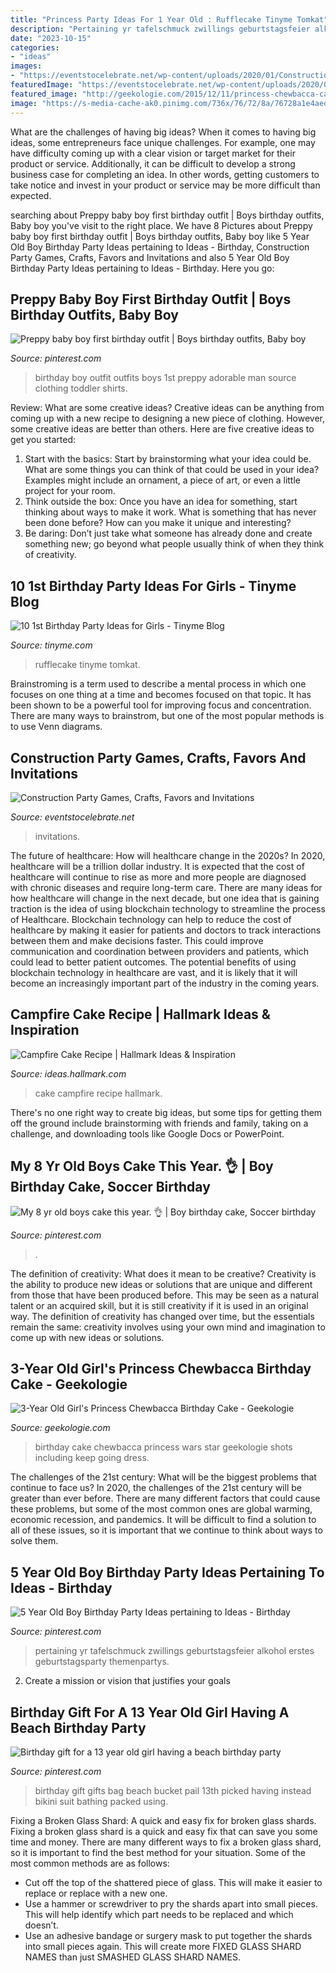 ```yaml
---
title: "Princess Party Ideas For 1 Year Old : Rufflecake Tinyme Tomkat"
description: "Pertaining yr tafelschmuck zwillings geburtstagsfeier alkohol erstes geburtstagsparty themenpartys"
date: "2023-10-15"
categories:
- "ideas"
images:
- "https://eventstocelebrate.net/wp-content/uploads/2020/01/Construction-party-for-birthday-with-Games-crafts-party-favors-and-food-683x1024.png"
featuredImage: "https://eventstocelebrate.net/wp-content/uploads/2020/01/Construction-party-for-birthday-with-Games-crafts-party-favors-and-food-683x1024.png"
featured_image: "http://geekologie.com/2015/12/11/princess-chewbacca-cake-2.jpg"
image: "https://s-media-cache-ak0.pinimg.com/736x/76/72/8a/76728a1e4aed6ab0101801395933e05e.jpg"
---
```



What are the challenges of having big ideas?
When it comes to having big ideas, some entrepreneurs face unique challenges. For example, one may have difficulty coming up with a clear vision or target market for their product or service. Additionally, it can be difficult to develop a strong business case for completing an idea. In other words, getting customers to take notice and invest in your product or service may be more difficult than expected.

	

		
searching about Preppy baby boy first birthday outfit | Boys birthday outfits, Baby boy you've visit to the right place. We have 8 Pictures about Preppy baby boy first birthday outfit | Boys birthday outfits, Baby boy like 5 Year Old Boy Birthday Party Ideas pertaining to Ideas - Birthday, Construction Party Games, Crafts, Favors and Invitations and also 5 Year Old Boy Birthday Party Ideas pertaining to Ideas - Birthday. Here you go:
		
    
## Preppy Baby Boy First Birthday Outfit | Boys Birthday Outfits, Baby Boy

<img loading=lazy src="https://i.pinimg.com/736x/4a/65/bb/4a65bb16bce54df8aa0ef7a725c64145--baby-boy-first-birthday-outfit-man-birthday.jpg" onerror="this.onerror=null;this.src='https://tse1.mm.bing.net/th?id=OIP.LgLZouS6ZeUfybrufD5uVAHaKX&amp;pid=15.1';" alt="Preppy baby boy first birthday outfit | Boys birthday outfits, Baby boy">

_Source: pinterest.com_

>birthday boy outfit outfits boys 1st preppy adorable man source clothing toddler shirts. 

	

Review: What are some creative ideas?
Creative ideas can be anything from coming up with a new recipe to designing a new piece of clothing. However, some creative ideas are better than others. Here are five creative ideas to get you started: 
1. Start with the basics: Start by brainstorming what your idea could be. What are some things you can think of that could be used in your idea? Examples might include an ornament, a piece of art, or even a little project for your room. 
2. Think outside the box: Once you have an idea for something, start thinking about ways to make it work. What is something that has never been done before? How can you make it unique and interesting? 
3. Be daring: Don’t just take what someone has already done and create something new; go beyond what people usually think of when they think of creativity.

    
## 10 1st Birthday Party Ideas For Girls - Tinyme Blog

<img loading=lazy src="https://www.tinyme.com/blog/wp-content/uploads/10-first-birthday-party-ideas-for-girls/10-First-Birthday-Party-Ideas-for-Girls-9.jpg" onerror="this.onerror=null;this.src='https://tse4.mm.bing.net/th?id=OIP.rWbTayHthDh5XT--bjHKEwAAAA&amp;pid=15.1';" alt="10 1st Birthday Party Ideas for Girls - Tinyme Blog">

_Source: tinyme.com_

>rufflecake tinyme tomkat. 

	

Brainstroming is a term used to describe a mental process in which one focuses on one thing at a time and becomes focused on that topic. It has been shown to be a powerful tool for improving focus and concentration. There are many ways to brainstrom, but one of the most popular methods is to use Venn diagrams.

    
## Construction Party Games, Crafts, Favors And Invitations

<img loading=lazy src="https://eventstocelebrate.net/wp-content/uploads/2020/01/Construction-party-for-birthday-with-Games-crafts-party-favors-and-food-683x1024.png" onerror="this.onerror=null;this.src='https://tse2.mm.bing.net/th?id=OIP.ywdqKrcyLedJV2TXX1a2ngHaLG&amp;pid=15.1';" alt="Construction Party Games, Crafts, Favors and Invitations">

_Source: eventstocelebrate.net_

>invitations. 

	

The future of healthcare: How will healthcare change in the 2020s?
In 2020, healthcare will be a trillion dollar industry. It is expected that the cost of healthcare will continue to rise as more and more people are diagnosed with chronic diseases and require long-term care. There are many ideas for how healthcare will change in the next decade, but one idea that is gaining traction is the idea of using blockchain technology to streamline the process of Healthcare. Blockchain technology can help to reduce the cost of healthcare by making it easier for patients and doctors to track interactions between them and make decisions faster. This could improve communication and coordination between providers and patients, which could lead to better patient outcomes. The potential benefits of using blockchain technology in healthcare are vast, and it is likely that it will become an increasingly important part of the industry in the coming years.

    
## Campfire Cake Recipe | Hallmark Ideas &amp; Inspiration

<img loading=lazy src="https://ideas.hallmark.com/wp-content/uploads/2016/09/CampfireCake600x600.jpg" onerror="this.onerror=null;this.src='https://tse4.mm.bing.net/th?id=OIP.8ehZCUc1ZrEO-NeHZj_6AQHaHa&amp;pid=15.1';" alt="Campfire Cake Recipe | Hallmark Ideas &amp; Inspiration">

_Source: ideas.hallmark.com_

>cake campfire recipe hallmark. 

	

There's no one right way to create big ideas, but some tips for getting them off the ground include brainstorming with friends and family, taking on a challenge, and downloading tools like Google Docs or PowerPoint.

    
## My 8 Yr Old Boys Cake This Year. 👌 | Boy Birthday Cake, Soccer Birthday

<img loading=lazy src="https://i.pinimg.com/736x/a5/ad/da/a5adda894b7716f273769daaf5dab273--boy-cakes-old-boys.jpg" onerror="this.onerror=null;this.src='https://tse3.mm.bing.net/th?id=OIP.bU12-MLNv_KKhzUT1KAzhgHaNK&amp;pid=15.1';" alt="My 8 yr old boys cake this year. 👌 | Boy birthday cake, Soccer birthday">

_Source: pinterest.com_

>. 

	

The definition of creativity: What does it mean to be creative?
Creativity is the ability to produce new ideas or solutions that are unique and different from those that have been produced before. This may be seen as a natural talent or an acquired skill, but it is still creativity if it is used in an original way. The definition of creativity has changed over time, but the essentials remain the same: creativity involves using your own mind and imagination to come up with new ideas or solutions.

    
## 3-Year Old Girl&#039;s Princess Chewbacca Birthday Cake - Geekologie

<img loading=lazy src="http://geekologie.com/2015/12/11/princess-chewbacca-cake-2.jpg" onerror="this.onerror=null;this.src='https://tse1.mm.bing.net/th?id=OIP.Ar4_ZBq49PrsLHBonFxwXAHaKW&amp;pid=15.1';" alt="3-Year Old Girl&#039;s Princess Chewbacca Birthday Cake - Geekologie">

_Source: geekologie.com_

>birthday cake chewbacca princess wars star geekologie shots including keep going dress. 

	

The challenges of the 21st century: What will be the biggest problems that continue to face us?
In 2020, the challenges of the 21st century will be greater than ever before. There are many different factors that could cause these problems, but some of the most common ones are global warming, economic recession, and pandemics. It will be difficult to find a solution to all of these issues, so it is important that we continue to think about ways to solve them.

    
## 5 Year Old Boy Birthday Party Ideas Pertaining To Ideas - Birthday

<img loading=lazy src="https://i.pinimg.com/736x/3d/6b/e6/3d6be6a9b420c29f8ed6f7270199cc2e.jpg" onerror="this.onerror=null;this.src='https://tse4.mm.bing.net/th?id=OIP.oCre010BMptHx0VmKzQc7wHaLI&amp;pid=15.1';" alt="5 Year Old Boy Birthday Party Ideas pertaining to Ideas - Birthday">

_Source: pinterest.com_

>pertaining yr tafelschmuck zwillings geburtstagsfeier alkohol erstes geburtstagsparty themenpartys. 

	

2. Create a mission or vision that justifies your goals

    
## Birthday Gift For A 13 Year Old Girl Having A Beach Birthday Party

<img loading=lazy src="https://s-media-cache-ak0.pinimg.com/736x/76/72/8a/76728a1e4aed6ab0101801395933e05e.jpg" onerror="this.onerror=null;this.src='https://tse3.mm.bing.net/th?id=OIP.CzTII_FQwMfZgcQtA_4sFgHaJ6&amp;pid=15.1';" alt="Birthday gift for a 13 year old girl having a beach birthday party">

_Source: pinterest.com_

>birthday gift gifts bag beach bucket pail 13th picked having instead bikini suit bathing packed using. 

	

Fixing a Broken Glass Shard: A quick and easy fix for broken glass shards.
Fixing a broken glass shard is a quick and easy fix that can save you some time and money. There are many different ways to fix a broken glass shard, so it is important to find the best method for your situation. Some of the most common methods are as follows:
- Cut off the top of the shattered piece of glass. This will make it easier to replace or replace with a new one.
- Use a hammer or screwdriver to pry the shards apart into small pieces. This will help identify which part needs to be replaced and which doesn’t.
- Use an adhesive bandage or surgery mask to put together the shards into small pieces again. This will create more FIXED GLASS SHARD NAMES than just SMASHED GLASS SHARD NAMES.

